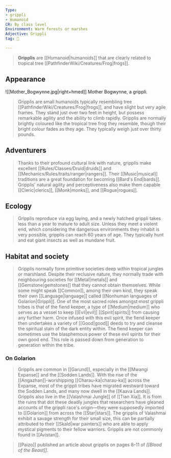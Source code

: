 ```yaml
---
Type:
- grippli
- Humanoid
CR: By class level
Environment: Warm forests or marshes
Adjective: Grippli
tag: 👹

---
```


> **Gripplis** are [[Humanoid|humanoids]] that are clearly related to tropical tree [[PathfinderWiki/Creatures/Frog|frogs]].



## Appearance

![[Mother_Bogwynne.jpg|right+hmed]] 
 Mother Bogwynne, a grippli.
> Gripplis are small humanoids typically resembling tree [[PathfinderWiki/Creatures/Frog|frogs]], and have slight but very agile frames. They stand just over two feet in height, but possess remarkable agility and the ability to climb rapidly. Gripplis are normally brightly coloured like the tropical tree frog they resemble, though their bright colour fades as they age. They typically weigh just over thirty pounds.


## Adventurers

> Thanks to their profound cultural link with nature, gripplis make excellent [[Rules/Classes/Druid|druids]] and [[Mechanics/Rules/traits/ranger|rangers]]. Their [[Music|musical]] traditions are a great foundation for becoming [[Bard's End|bards]]. Gripplis' natural agility and perceptiveness also make them capable [[Cleric|clerics]], [[Monk|monks]], and [[Rogue|rogues]].


## Ecology

> Gripplis reproduce via egg laying, and a newly hatched grippli takes less than a year to mature to adult size. Unless they meet a violent end, which considering the dangerous environments they inhabit is very possible, gripplis can reach 60 years of age. They typically hunt and eat giant insects as well as mundane fruit.


## Habitat and society

> Gripplis normally form primitive societies deep within tropical jungles or marshland. Despite their reclusive nature, they normally trade with neighbouring societies for [[Metal|metals]] and [[Gemstone|gemstones]] that they cannot obtain themselves. While some might speak [[Common]], among their own kind, they speak their own [[Language|language]] called [[Nonhuman languages of Golarion|Grippli]].
> One of the most sacred roles amongst most grippli tribes is that of the fiend keeper, a type of [[Medium|medium]] who serves as a vessel to keep [[Evil|evil]] [[Spirit|spirits]] from causing any further harm. Once infused with this evil spirit, the fiend keeper then undertakes a variety of [[Good|good]] deeds to try and cleanse the spiritual stain of the dark entity within. The fiend keeper can sometimes use the blasphemous power of these evil spirits for their own good end. This role is passed down from generation to generation within the tribe.


### On Golarion

> Gripplis are common in [[Garund]], especially in the [[Mwangi Expanse]] and the [[Sodden Lands]]. With the rise of the [[Angazhan]]-worshipping [[Charau-ka|charau-ka]] across the Expanse, most of the grippli tribes have migrated westward toward the Sodden Lands, and many now dwell in the [[Kaava Lands]].
> Gripplis also live in the [[Valashmai Jungle]] of [[Tian Xia]]. It is from the ruins that dot these deadly jungles that researchers have gleaned accounts of the grippli race's origin—they were supposedly imported to [[Golarion]] from across the [[Star|stars]]. The gripplis of Valashmai exhibit a savage strength for their small size, this can be partially attributed to their [[Skald|war painters]] who are able to apply mystical pigments to their fellow warriors.
> Gripplis are not commonly found in [[Avistan]].


> [[Paizo]] published an article about gripplis on pages 8–11 of *[[Blood of the Beast]]*.







